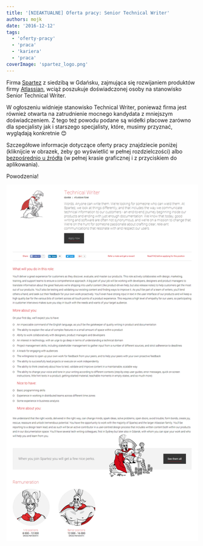 ```yaml
---
title: '[NIEAKTUALNE] Oferta pracy: Senior Technical Writer'
authors: mojk
date: '2016-12-12'
tags:
  - 'oferty-pracy'
  - 'praca'
  - 'kariera'
  - 'praca'
coverImage: 'spartez_logo.png'
---
```


Firma [Spartez](https://spartez.com/) z siedzibą w Gdańsku, zajmująca się
rozwijaniem produktów firmy [Atlassian](https://www.atlassian.com/), wciąż
poszukuje doświadczonej osoby na stanowisko Senior Technical Writer.

<!--truncate-->

W ogłoszeniu widnieje stanowisko Technical Writer, ponieważ firma jest również
otwarta na zatrudnienie mocnego kandydata z mniejszym doświadczeniem. Z tego też
powodu podane są widełki płacowe zarówno dla specjalisty jak i starszego
specjalisty, które, musimy przyznać, wyglądają konkretnie 😊

Szczegółowe informacje dotyczące oferty pracy znajdziecie poniżej (kliknijcie w
obrazek, żeby go wyświetlić w pełnej rozdzielczości) albo
[bezpośrednio u źródła](https://spartez.com/careers/technical-writer) (w pełnej
krasie graficznej i z przyciskiem do aplikowania).

Powodzenia!

![oferta_tech_writer_spartez](images/oferta_tech_writer_spartez.png)
